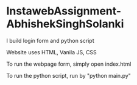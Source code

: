 # InstawebAssignment-AbhishekSinghSolanki

I build login form and python script

Website uses HTML, Vanila JS, CSS

To run the webpage form, simply open index.html

To run the python script, run by "python main.py"
